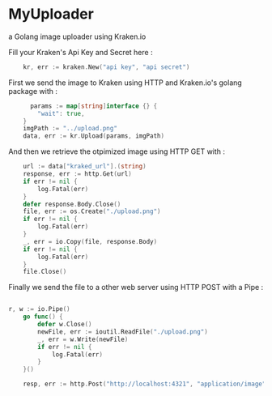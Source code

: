 # MyUploader
a Golang image uploader using Kraken.io 

Fill your Kraken's Api Key and Secret here :
```go
    kr, err := kraken.New("api key", "api secret")
```

First we send the image to Kraken using HTTP and Kraken.io's golang package with :
```go
      params := map[string]interface {} {
        "wait": true,
    }
    imgPath := "../upload.png"
    data, err := kr.Upload(params, imgPath)
```

And then we retrieve the otpimized image using HTTP GET with :
```go
    url := data["kraked_url"].(string)
    response, err := http.Get(url)
    if err != nil {
        log.Fatal(err)
    }
    defer response.Body.Close()
    file, err := os.Create("./upload.png")
    if err != nil {
        log.Fatal(err)
    }
    _, err = io.Copy(file, response.Body)
    if err != nil {
        log.Fatal(err)
    }
    file.Close()
```

Finally we send the file to a other web server using HTTP POST with a Pipe :
```go

r, w := io.Pipe()
	go func() {
		defer w.Close()
    	newFile, err := ioutil.ReadFile("./upload.png")
		_, err = w.Write(newFile)
	    if err != nil {
	        log.Fatal(err)
	    }
	}()

	resp, err := http.Post("http://localhost:4321", "application/image", r)
  ```

